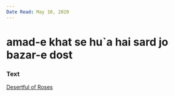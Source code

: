 ```yaml
---
Date Read: May 10, 2020
---
```


# amad-e khat se hu`a hai sard jo bazar-e dost

### Text
[Desertful of Roses](http://www.columbia.edu/itc/mealac/pritchett/00ghalib/053/index_053.html)

